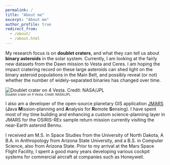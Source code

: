 ```yaml
---
permalink: /
title: "About me"
excerpt: "About me"
author_profile: true
redirect_from: 
  - /about/
  - /about.html
---
```


My research focus is on **doublet craters**, and what they can tell us about **binary asteroids** in the solar system. Currently, I am looking at the fairly new datasets from the Dawn mission to Vesta and Ceres. I am hoping the impact cratering record on these large asteroids can shed light on the binary asteroid populations in the Main Belt, and possibly reveal (or not) whether the number of widely-separated binaries has changed over time.

![Doublet crater on 4 Vesta. Credit: NASA/JPL](http://kactuswren.github.io/images/Vesta_doublet.jpeg)
<br><sub><sup>Doublet crater on 4 Vesta. Credit: NASA/JPL</sup></sub>

I also am a developer of the open-source planetary GIS application [JMARS](http://jmars.mars.asu.edu) (**J**ava **M**ission-planning and **A**nalysis for **R**emote **S**ensing). I have spent most of my time building and enhancing a custom science-planning layer in JMARS for the OSIRIS-REx sample return mission currently visiting the near-Earth asteroid Bennu.

I received am M.S. in Space Studies from the University of North Dakota, A B.A. in Anthropology from Arizona State University, and a B.S. in Computer Science, also from Arizona State. Prior to my arrival at the Mars Space Flight Facility, I spent a good many years developing various cockpit systems for commercial aircraft at companies such as Honeywell. 
